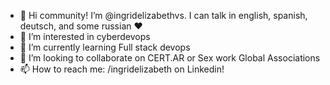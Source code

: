 - 👋 Hi community! I’m @ingridelizabethvs. I can talk in english, spanish, deutsch, and some russian ♥
- 👀 I’m interested in cyberdevops
- 🌱 I’m currently learning Full stack devops
- 💞️ I’m looking to collaborate on CERT.AR or Sex work Global Associations
- 📫 How to reach me: /ingridelizabeth on Linkedin!

<!---
ingridelizabethvs/ingridelizabethvs is a ✨ special ✨ repository because its `README.md` (this file) appears on your GitHub profile.
You can click the Preview link to take a look at your changes.
--->
